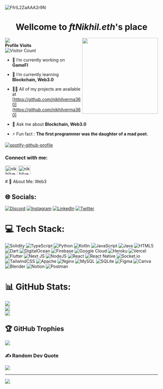 ![FfrIL2ZaAAA2r9N](https://user-images.githubusercontent.com/32412967/197353546-e275470c-af57-47ae-91be-53198e011763.jpeg)

<h1 align="center">Wellcome to <i>ftNikhil.eth</i>'s place</h1>

<img align="right" src="https://media1.giphy.com/media/DdpmhAQpQZzwHSrQ3f/giphy.gif?cid=ecf05e47s3jvq8hd695wi55o6q6ap6b2lc01af39bskelry3&rid=giphy.gif&ct=s" width="250" height="250">


![](https://komarev.com/ghpvc/?username=nikhilverma360&label=I'm+watching+you!+Profile+view+count)\
**Profile Visits**\
![Visitor Count](https://profile-counter.glitch.me/nikhilverma360/count.svg)

- 🔭 I’m currently working on **GameFI**

- 🌱 I’m currently learning **Blockchain, Web3.0**

- 👨‍💻 All of my projects are available at [https://github.com/nikhilverma360](https://github.com/nikhilverma360)

- 💬 Ask me about **Blockchain, Web3.0**

- ⚡ Fun fact : **The first programmer was the daughter of a mad poet.**


[![spotify-github-profile](https://spotify-github-profile.vercel.app/api/view?uid=31elahlzvcavbw657c3vxkr42zsa&cover_image=true&theme=default&show_offline=false&bar_color=53b14f&bar_color_cover=true)](https://spotify-github-profile.vercel.app/api/view?uid=31elahlzvcavbw657c3vxkr42zsa&redirect=true)

<h3 align="left">Connect with me:</h3>
<p align="left">
<a href="https://twitter.com/nikhilverma360" target="blank"><img align="center" src="https://cdn.jsdelivr.net/npm/simple-icons@3.0.1/icons/twitter.svg" alt="nikhilverma360" height="30" width="40" /></a>
<a href="https://linkedin.com/in/nikhilverma360" target="blank"><img align="center" src="https://cdn.jsdelivr.net/npm/simple-icons@3.0.1/icons/linkedin.svg" alt="nikhilverma360" height="30" width="40" /></a>
</p>
# 💫 About Me:
Web3


## 🌐 Socials:
[![Discord](https://img.shields.io/badge/Discord-%237289DA.svg?logo=discord&logoColor=white)](htttps://discord.gg/ftNikhil.eth#4060) [![Instagram](https://img.shields.io/badge/Instagram-%23E4405F.svg?logo=Instagram&logoColor=white)](https://instagram.com/ftnikhil.eth) [![LinkedIn](https://img.shields.io/badge/LinkedIn-%230077B5.svg?logo=linkedin&logoColor=white)](https://linkedin.com/in/nikhilverma360) [![Twitter](https://img.shields.io/badge/Twitter-%231DA1F2.svg?logo=Twitter&logoColor=white)](https://twitter.com/nikhilverma360) 

# 💻 Tech Stack:
![Solidity](https://img.shields.io/badge/Solidity-%23363636.svg?style=for-the-badge&logo=solidity&logoColor=white) ![TypeScript](https://img.shields.io/badge/typescript-%23007ACC.svg?style=for-the-badge&logo=typescript&logoColor=white) ![Python](https://img.shields.io/badge/python-3670A0?style=for-the-badge&logo=python&logoColor=ffdd54) ![Kotlin](https://img.shields.io/badge/kotlin-%230095D5.svg?style=for-the-badge&logo=kotlin&logoColor=white) ![JavaScript](https://img.shields.io/badge/javascript-%23323330.svg?style=for-the-badge&logo=javascript&logoColor=%23F7DF1E) ![Java](https://img.shields.io/badge/java-%23ED8B00.svg?style=for-the-badge&logo=java&logoColor=white) ![HTML5](https://img.shields.io/badge/html5-%23E34F26.svg?style=for-the-badge&logo=html5&logoColor=white) ![Dart](https://img.shields.io/badge/dart-%230175C2.svg?style=for-the-badge&logo=dart&logoColor=white) ![DigitalOcean](https://img.shields.io/badge/DigitalOcean-%230167ff.svg?style=for-the-badge&logo=digitalOcean&logoColor=white) ![Firebase](https://img.shields.io/badge/firebase-%23039BE5.svg?style=for-the-badge&logo=firebase) ![Google Cloud](https://img.shields.io/badge/Google%20Cloud-%234285F4.svg?style=for-the-badge&logo=google-cloud&logoColor=white) ![Heroku](https://img.shields.io/badge/heroku-%23430098.svg?style=for-the-badge&logo=heroku&logoColor=white) ![Vercel](https://img.shields.io/badge/vercel-%23000000.svg?style=for-the-badge&logo=vercel&logoColor=white) ![Flutter](https://img.shields.io/badge/Flutter-%2302569B.svg?style=for-the-badge&logo=Flutter&logoColor=white) ![Next JS](https://img.shields.io/badge/Next-black?style=for-the-badge&logo=next.js&logoColor=white) ![NodeJS](https://img.shields.io/badge/node.js-6DA55F?style=for-the-badge&logo=node.js&logoColor=white) ![React](https://img.shields.io/badge/react-%2320232a.svg?style=for-the-badge&logo=react&logoColor=%2361DAFB) ![React Native](https://img.shields.io/badge/react_native-%2320232a.svg?style=for-the-badge&logo=react&logoColor=%2361DAFB) ![Socket.io](https://img.shields.io/badge/Socket.io-black?style=for-the-badge&logo=socket.io&badgeColor=010101) ![TailwindCSS](https://img.shields.io/badge/tailwindcss-%2338B2AC.svg?style=for-the-badge&logo=tailwind-css&logoColor=white) ![Apache](https://img.shields.io/badge/apache-%23D42029.svg?style=for-the-badge&logo=apache&logoColor=white) ![Nginx](https://img.shields.io/badge/nginx-%23009639.svg?style=for-the-badge&logo=nginx&logoColor=white) ![MySQL](https://img.shields.io/badge/mysql-%2300f.svg?style=for-the-badge&logo=mysql&logoColor=white) ![SQLite](https://img.shields.io/badge/sqlite-%2307405e.svg?style=for-the-badge&logo=sqlite&logoColor=white) 	![Figma](https://img.shields.io/badge/figma-%23F24E1E.svg?style=for-the-badge&logo=figma&logoColor=white) ![Canva](https://img.shields.io/badge/Canva-%2300C4CC.svg?style=for-the-badge&logo=Canva&logoColor=white) ![Blender](https://img.shields.io/badge/blender-%23F5792A.svg?style=for-the-badge&logo=blender&logoColor=white) ![Notion](https://img.shields.io/badge/Notion-%23000000.svg?style=for-the-badge&logo=notion&logoColor=white) ![Postman](https://img.shields.io/badge/Postman-FF6C37?style=for-the-badge&logo=postman&logoColor=white)
# 📊 GitHub Stats:
![](https://github-readme-stats.vercel.app/api?username=nikhilverma360&theme=blueberry&hide_border=false&include_all_commits=false&count_private=true)<br/>
![](https://github-readme-streak-stats.herokuapp.com/?user=nikhilverma360&theme=blueberry&hide_border=false)<br/>
![](https://github-readme-stats.vercel.app/api/top-langs/?username=nikhilverma360&theme=blueberry&hide_border=false&include_all_commits=false&count_private=true&layout=compact)

## 🏆 GitHub Trophies
![](https://github-profile-trophy.vercel.app/?username=nikhilverma360&theme=discord&no-frame=false&no-bg=false&margin-w=4)

### ✍️ Random Dev Quote
![](https://quotes-github-readme.vercel.app/api?type=vetical&theme=radical)

---
[![](https://visitcount.itsvg.in/api?id=nikhilverma360&icon=6&color=1)](https://visitcount.itsvg.in)

